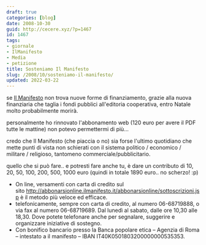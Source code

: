 ```yaml
---
draft: true
categories: [blog]
date: 2008-10-30
guid: http://cecere.xyz/?p=1467
id: 1467
tags:
- giornale
- IlManifesto
- Media
- petizione
title: Sosteniamo Il Manifesto
slug: /2008/10/sosteniamo-il-manifesto/
updated: 2022-03-22
---
```


se [Il Manifesto](http://www.ilmanifesto.it) non trova nuove forme di finanziamento, grazie alla nuova finanziaria che taglia i fondi pubblici all'editoria cooperativa, entro Natale molto probabilmente morirà.

personalmente ho rinnovato l'abbonamento web (120 euro per avere il PDF tutte le mattine) non potevo permettermi di più…

credo che Il Manifesto (che piaccia o no) sia forse l'ultimo quotidiano che mette punti di vista non schierati con il sistema politico / economico / militare / religioso, tantomeno commerciale/pubblicitario.

quello che si può fare.. e potresti fare anche tu, è dare un contributo di 10, 20, 50, 100, 200, 500, 1000 euro (quindi in totale 1890 euro.. no scherzo! :p)

- On line, versamenti con carta di credito sul sito <http://abbonarsionline.ilmanifesto.it/abbonarsionline/sottoscrizioni.jsp> è il metodo più veloce ed efficace.
- telefonicamente, sempre con carta di credito, al numero 06-68719888, o via fax al numero 06-68719689. Dal lunedì al sabato, dalle ore 10,30 alle 18,30. Dove potete telefonare anche per segnalare, suggerire e organizzare iniziative di sostegno.
- Con bonifico bancario presso la Banca popolare etica – Agenzia di Roma – intestato a il manifesto – IBAN IT40K0501803200000000535353.

 